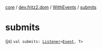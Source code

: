 [core](../../index.md) / [dev.fritz2.dom](../index.md) / [WithEvents](index.md) / [submits](./submits.md)

# submits

(js) `val submits: `[`Listener`](../-listener/index.md)`<`[`Event`](https://kotlinlang.org/api/latest/jvm/stdlib/org.w3c.dom.events/-event/index.html)`, T>`